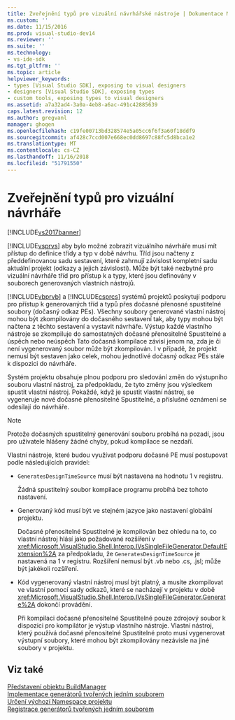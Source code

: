 ```yaml
---
title: Zveřejnění typů pro vizuální návrhářské nástroje | Dokumentace Microsoftu
ms.custom: ''
ms.date: 11/15/2016
ms.prod: visual-studio-dev14
ms.reviewer: ''
ms.suite: ''
ms.technology:
- vs-ide-sdk
ms.tgt_pltfrm: ''
ms.topic: article
helpviewer_keywords:
- types [Visual Studio SDK], exposing to visual designers
- designers [Visual Studio SDK], exposing types
- custom tools, exposing types to visual designers
ms.assetid: a7a32ad4-3a0a-4eb8-a6ac-491c42885639
caps.latest.revision: 12
ms.author: gregvanl
manager: ghogen
ms.openlocfilehash: c19fe00713bd328574e5a05cc6f6f3a60f18ddf9
ms.sourcegitcommit: af428c7ccd007e668ec0dd8697c88fc5d8bca1e2
ms.translationtype: MT
ms.contentlocale: cs-CZ
ms.lasthandoff: 11/16/2018
ms.locfileid: "51791550"
---
```

# <a name="exposing-types-to-visual-designers"></a>Zveřejnění typů pro vizuální návrháře
[!INCLUDE[vs2017banner](../../includes/vs2017banner.md)]

[!INCLUDE[vsprvs](../../includes/vsprvs-md.md)] aby bylo možné zobrazit vizuálního návrháře musí mít přístup do definice třídy a typ v době návrhu. Tříd jsou načteny z předdefinovanou sadu sestavení, které zahrnují závislost kompletní sadu aktuální projekt (odkazy a jejich závislosti). Může být také nezbytné pro vizuální návrháře tříd pro přístup k a typy, které jsou definovány v souborech generovaných vlastních nástrojů.  
  
 [!INCLUDE[vbprvb](../../includes/vbprvb-md.md)] a [!INCLUDE[csprcs](../../includes/csprcs-md.md)] systémů projektů poskytují podporu pro přístup k generovaných tříd a typů přes dočasné přenosné spustitelné soubory (dočasný odkaz PEs). Všechny soubory generované vlastní nástroj mohou být zkompilovány do dočasného sestavení tak, aby typy mohou být načtena z těchto sestavení a vystavit návrháře. Výstup každé vlastního nástroje se zkompiluje do samostatných dočasné přenositelné Spustitelné a úspěch nebo neúspěch Tato dočasná kompilace závisí jenom na, zda je či není vygenerovaný soubor může být zkompilován. I v případě, že projekt nemusí být sestaven jako celek, mohou jednotlivé dočasný odkaz PEs stále k dispozici do návrháře.  
  
 Systém projektu obsahuje plnou podporu pro sledování změn do výstupního souboru vlastní nástroj, za předpokladu, že tyto změny jsou výsledkem spustit vlastní nástroj. Pokaždé, když je spustit vlastní nástroj, se vygeneruje nové dočasné přenositelné Spustitelné, a příslušné oznámení se odesílají do návrháře.  
  
> [!NOTE]
>  Protože dočasných spustitelný generování souboru probíhá na pozadí, jsou pro uživatele hlášeny žádné chyby, pokud kompilace se nezdaří.  
  
 Vlastní nástroje, které budou využívat podporu dočasné PE musí postupovat podle následujících pravidel:  
  
-   `GeneratesDesignTimeSource` musí být nastavena na hodnotu 1 v registru.  
  
     Žádná spustitelný soubor kompilace programu probíhá bez tohoto nastavení.  
  
-   Generovaný kód musí být ve stejném jazyce jako nastavení globální projektu.  
  
     Dočasné přenositelné Spustitelné je kompilován bez ohledu na to, co vlastní nástroj hlásí jako požadované rozšíření v <xref:Microsoft.VisualStudio.Shell.Interop.IVsSingleFileGenerator.DefaultExtension%2A> za předpokladu, že `GeneratesDesignTimeSource` je nastavená na 1 v registru. Rozšíření nemusí být .vb nebo .cs, .jsl; může být jakékoli rozšíření.  
  
-   Kód vygenerovaný vlastní nástroj musí být platný, a musíte zkompilovat ve vlastní pomocí sady odkazů, které se nacházejí v projektu v době <xref:Microsoft.VisualStudio.Shell.Interop.IVsSingleFileGenerator.Generate%2A> dokončí provádění.  
  
     Při kompilaci dočasné přenositelné Spustitelné pouze zdrojový soubor k dispozici pro kompilátor je výstup vlastního nástroje. Vlastní nástroj, který používá dočasné přenositelné Spustitelné proto musí vygenerovat výstupní soubory, které mohou být zkompilovány nezávisle na jiné soubory v projektu.  
  
## <a name="see-also"></a>Viz také  
 [Představení objektu BuildManager](http://msdn.microsoft.com/en-us/50080ec2-c1c9-412c-98ef-18d7f895e7fa)   
 [Implementace generátorů tvořených jedním souborem](../../extensibility/internals/implementing-single-file-generators.md)   
 [Určení výchozí Namespace projektu](../../misc/determining-the-default-namespace-of-a-project.md)   
 [Registrace generátorů tvořených jedním souborem](../../extensibility/internals/registering-single-file-generators.md)

